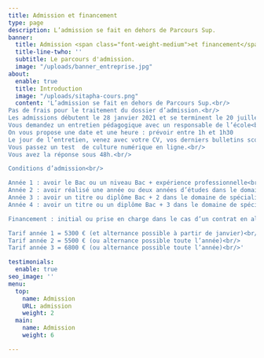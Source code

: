 ```yaml
---
title: Admission et financement
type: page
description: L’admission se fait en dehors de Parcours Sup.
banner:
  title: Admission <span class="font-weight-medium">et financement</span>
  title-line-twho: ''
  subtitle: Le parcours d'admission.
  image: "/uploads/banner_entreprise.jpg"
about:
  enable: true
  title: Introduction
  image: "/uploads/sitapha-cours.png"
  content: 'L’admission se fait en dehors de Parcours Sup.<br/>
Pas de frais pour le traitement du dossier d’admission.<br/>
Les admissions débutent le 28 janvier 2021 et se terminent le 20 juillet 2021.<br/>
Vous demandez un entretien pédagogique avec un responsable de l’école<br/>
On vous propose une date et une heure : prévoir entre 1h et 1h30
Le jour de l’entretien, venez avec votre CV, vos derniers bulletins scolaires et vos projets (si vous en avez à présenter, si non venez comme vous êtes !).<br/>
Vous passez un test  de culture numérique en ligne.<br/>
Vous avez la réponse sous 48h.<br/>

Conditions d’admission<br/>

Année 1 : avoir le Bac ou un niveau Bac + expérience professionnelle<br/>
Année 2 : avoir réalisé une année ou deux années d’études dans le domaine de la spécialisation choisie<br/>
Année 3 : avoir un titre ou diplôme Bac + 2 dans le domaine de spécialisation choisie<br/>
Année 4 : avoir un titre ou un diplôme Bac + 3 dans le domaine de spécialisation choisie<br/> 

Financement : initial ou prise en charge dans le cas d’un contrat en alternance<br/>

Tarif année 1 = 5300 € (et alternance possible à partir de janvier)<br/>
Tarif année 2 = 5500 € (ou alternance possible toute l’année)<br/>
Tarif année 3 = 6800 € (ou alternance possible toute l’année)<br/>'

testimonials:
  enable: true
seo_image: ''
menu:
  top:
    name: Admission
    URL: admission
    weight: 2
  main:
    name: Admission
    weight: 6

---
```

